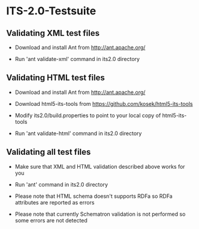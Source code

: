 ITS-2.0-Testsuite
=================

Validating XML test files
-------------------------

* Download and install Ant from http://ant.apache.org/

* Run 'ant validate-xml' command in its2.0 directory

Validating HTML test files
--------------------------

* Download and install Ant from http://ant.apache.org/

* Download html5-its-tools from https://github.com/kosek/html5-its-tools

* Modify its2.0/build.properties to point to your local copy of html5-its-tools

* Run 'ant validate-html' command in its2.0 directory

Validating all test files
-------------------------

* Make sure that XML and HTML validation described above works for you

* Run 'ant' command in its2.0 directory

* Please note that HTML schema doesn't supports RDFa so RDFa attributes are reported as errors

* Please note that currently Schematron validation is not performed so some errors are not detected

